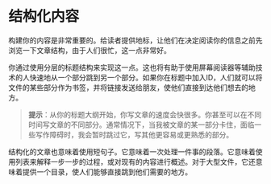# 结构化内容

构建你的内容是非常重要的。给读者提供地标，让他们在决定阅读你的信息之前先浏览一下文章结构，由于人们很忙，这一点非常好。

你通过使用分层的标题结构来实现这一点。这也将有助于使用屏幕阅读器等辅助技术的人快速地从一个部分跳到另一个部分。如果你在标题中加入ID，人们就可以将文件的某些部分作为书签，并将链接发送给朋友，使他们直接到达他们想去的地方。

> **提示**：从你的标题大纲开始，你写文章的速度会快很多。你甚至可以在不同时间写文章的不同部分。通常情况下，当我被文章的某一部分卡住，面临一些写作障碍时，我会暂时跳过它，写其他更容易或更熟悉的部分。

结构化的文章也意味着使用短句子。它意味着一次处理一件事的段落。它意味着使用列表来解释一步一步的过程，或对现有的内容进行概述。对于大型文件，它还意味着提供一个目录，使人们能够直接跳到他们需要的地方。